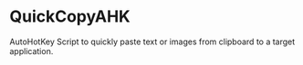 # QuickCopyAHK
AutoHotKey Script to quickly paste text or images from clipboard to a target application.
